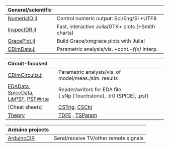 <!-- Some reference-style links to make tables more readable -->
[EDAData]: https://github.com/ma-laforge/CMDimCircuits.jl/blob/master/doc/EDAData.md  "EDAData"
[SpiceData]: https://github.com/ma-laforge/SpiceData.jl  "SpiceData"
[LibPSF]: https://github.com/ma-laforge/LibPSF.jl  "LibPSF"
[PSFWrite]: https://github.com/ma-laforge/PSFWrite.jl  "PSFWrite"
[Cheatsheets]: https://github.com/ma-laforge/DocsLaTeX_Electrical  "Cheat sheets"
[CSTrig]: https://raw.githubusercontent.com/ma-laforge/DocsLaTeX_Electrical/master/RepoPDF/TrigIdentities.pdf  "Trig. identities"
[CSCkt]: https://raw.githubusercontent.com/ma-laforge/DocsLaTeX_Electrical/master/RepoPDF/CktDesignEq.pdf  "Ckt design equations"
[Theory]: https://github.com/ma-laforge/DocsLaTeX_Electrical  "Theory"
[TDFE]: https://raw.githubusercontent.com/ma-laforge/DocsLaTeX_Electrical/master/RepoPDF/FilterDFE.pdf  "DFE Equalization"
[TSParam]: https://raw.githubusercontent.com/ma-laforge/DocsLaTeX_Electrical/master/RepoPDF/SParameters.pdf  "<var>S</var>-Parameters"


| General/scientific |   |
| :--- | :--- |
| [NumericIO.jl](https://github.com/ma-laforge/NumericIO.jl) | Control numeric output: Sci/Eng/SI +UTF8  |
| [InspectDR.jl](https://github.com/ma-laforge/InspectDR.jl) | Fast, interactive Julia/GTK+ plots (+Smith charts) |
| [GracePlot.jl](https://github.com/ma-laforge/GracePlot.jl) | Build Grace/xmgrace plots with Julia! |
| [CDimData.jl](https://github.com/ma-laforge/CMDimData.jl) | Parametric analysis/vis. +cont.-<var>f(x)</var> interp. |

| Circuit-focused |   |
| :--- | :--- |
| [CDimCircuits.jl](https://github.com/ma-laforge/CMDimData.jl) | Parametric analysis/vis. of model/meas./sim. results |
| [EDAData], [SpiceData], <br> [LibPSF], [PSFWrite] | Reader/writers for EDA file.<br>{.sNp (Touchstone), .tr0 (SPICE), .psf} |
| [Cheat sheets] | [CSTrig], [CSCkt] |
| [Theory] | [TDFE] , [TSParam] |

| Arduino projects |   |
| :--- | :--- |
| [ArduinoCIR](https://github.com/ma-laforge/ArduinoCIR) | Send/receive TV/other remote signals |


<!--
**ma-laforge/ma-laforge** is a ✨ _special_ ✨ repository because its `README.md` (this file) appears on your GitHub profile.

Here are some ideas to get you started:

- 🔭 I’m currently working on ...
- 🌱 I’m currently learning ...
- 👯 I’m looking to collaborate on ...
- 🤔 I’m looking for help with ...
- 💬 Ask me about ...
- 📫 How to reach me: ...
- 😄 Pronouns: ...
- ⚡ Fun fact: ...
-->
